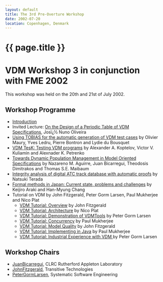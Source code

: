 ```yaml
---
layout: default
title: The 3rd Pre-Overture Workshop
date: 2002-07-20
location: Copenhagen, Denmark
---
```


# {{ page.title }}

VDM Workshop 3 in conjunction with FME 2002
===========================================

This workshop was held on the 20th and 21st of July 2002.

Workshop Programme
------------------

-   [ Introduction](Ws3_VDM_2002_intro.pdf "wikilink")
-   Invited Lecture: [ On the Design of a Periodic Table of VDM
    Specifications](Ws3_VDM_2002_oliveira.pdf "wikilink"), Josï¿½ Nuno
    Oliveira
-   [ Using TOBIAS for the automatic generation of VDM test
    cases](Ws3_VDM_2002_maury.pdf "wikilink") by Olivier Maury, Yves
    Ledru, Pierre Bontron and Lydie du Bousquet
-   [VDM TesK: Testing VDM programs](Ws3_Vdm++TesK.pdf "wikilink") by
    Alexander A. Koptelov, Victor V. Kuliamin and Alexnader K. Petrenko
-   [ Towards Dynamic Population Management in Model Oriented
    Specifications](Ws3_VDM_2002_aguirre.pdf "wikilink") by Nazareno M.
    Aguirre, Juan Bicarregui, Theodosis Dimitrakos and Thomas S.E.
    Maibaum
-   [ Integrity analysis of digital ATC track database with automatic
    proofs](Ws3_VDM_2002_terada.pdf "wikilink") by Natsuki Terada
-   [ Formal methods in Japan: Current state, problems and
    challenges](Ws3_arakiChang3.pdf "wikilink") by Keijiro Araki and
    Han-Myung Chang
-   Tutorial on VDM by John Fitzgerald, Peter Gorm Larsen, Paul
    Mukherjee and Nico Plat
    -   [ VDM Tutorial: Overview](Ws3_intro.ppt "wikilink") by John
        Fitzgerald
    -   [ VDM Tutorial: Architecture](Ws3_architecture.ppt "wikilink")
        by Nico Plat
    -   [ VDM Tutorial: Demonstration of
        VDMTools](Ws3_tools.ppt "wikilink") by Peter Gorm Larsen
    -   [ VDM Tutorial: Concurrency](Ws3_concurrency.ppt "wikilink") by
        Paul Mukherjee
    -   [ VDM Tutorial: Model Quality](Ws3_quality.ppt "wikilink") by
        John Fitzgerald
    -   [ VDM Tutorial: Implementing in Java](Ws3_java.ppt "wikilink")
        by Paul Mukherjee
    -   [ VDM Tutorial: Industrial Experience with VDM
        ](Ws3_industrial.ppt "wikilink") by Peter Gorm Larsen

Workshop Chairs
---------------

-   [JuanBicarregui](mailto:J.C.Bicarregui@rl.ac.uk), CLRC Rutherford
    Appleton Laboratory
-   [JohnFitzgerald](mailto:John.Fitzgerald@ncl.ac.uk), Transitive
    Technologies
-   [PeterGormLarsen](mailto:pgl@iha.dk), Systematic Software
    Engineering

